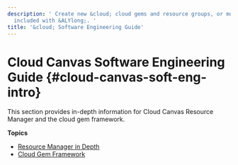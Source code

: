 ```yaml
---
description: ' Create new &cloud; cloud gems and resource groups, or modify the ones
  included with &ALYlong;. '
title: '&cloud; Software Engineering Guide'
---
```

# Cloud Canvas Software Engineering Guide {#cloud-canvas-soft-eng-intro}

This section provides in\-depth information for Cloud Canvas Resource Manager and the cloud gem framework\.

**Topics**
+ [Resource Manager in Depth](/docs/userguide/gems/cloud-canvas/resource-manager-in-depth.md)
+ [Cloud Gem Framework](/docs/userguide/gems/cloud-canvas/framework-intro.md)
